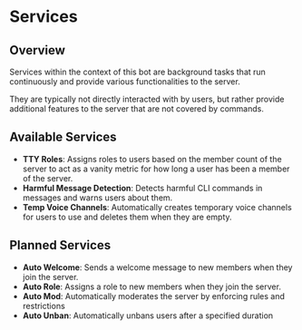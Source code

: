 # Services

## Overview

Services within the context of this bot are background tasks that run continuously and provide various functionalities to the server.

They are typically not directly interacted with by users, but rather provide additional features to the server that are not covered by commands.

## Available Services

- **TTY Roles**: Assigns roles to users based on the member count of the server to act as a vanity metric for how long a user has been a member of the server.
- **Harmful Message Detection**: Detects harmful CLI commands in messages and warns users about them.
- **Temp Voice Channels**: Automatically creates temporary voice channels for users to use and deletes them when they are empty.

## Planned Services

- **Auto Welcome**: Sends a welcome message to new members when they join the server.
- **Auto Role**: Assigns a role to new members when they join the server.
- **Auto Mod**: Automatically moderates the server by enforcing rules and restrictions
- **Auto Unban**: Automatically unbans users after a specified duration
